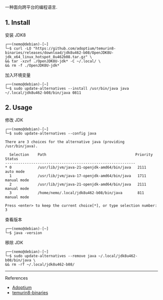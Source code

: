 一种面向跨平台的编程语言.

## 1. Install

安装 JDK8

```
┌──(nemo@debian)-[~]
└─$ curl -LO "https://github.com/adoptium/temurin8-binaries/releases/download/jdk8u462-b08/OpenJDK8U-jdk_x64_linux_hotspot_8u462b08.tar.gz" \
&& tar -xzvf ./OpenJDK8U-jdk* -C ~/.local/ \
&& rm -f ./OpenJDK8U-jdk*
```

加入环境变量

```
┌──(nemo@debian)-[~]
└─$ sudo update-alternatives --install /usr/bin/java java ~/.local/jdk8u462-b08/bin/java 0811
```

## 2. Usage

修改 JDK

```
┌──(nemo@debian)-[~]
└─$ sudo update-alternatives --config java
```

```shell
There are 3 choices for the alternative java (providing /usr/bin/java).

  Selection    Path                                         Priority   Status
------------------------------------------------------------
* 0            /usr/lib/jvm/java-21-openjdk-amd64/bin/java   2111      auto mode
  1            /usr/lib/jvm/java-17-openjdk-amd64/bin/java   1711      manual mode
  2            /usr/lib/jvm/java-21-openjdk-amd64/bin/java   2111      manual mode
  3            /home/nemo/.local/jdk8u462-b08/bin/java       811       manual mode

Press <enter> to keep the current choice[*], or type selection number: 3
```

查看版本

```
┌──(nemo@debian)-[~]
└─$ java -version
```

移除 JDK

```
┌──(nemo@debian)-[~]
└─$ sudo update-alternatives --remove java ~/.local/jdk8u462-b08/bin/java \
&& rm -rf ~/.local/jdk8u462-b08/
```

---

References

- [Adoptium](https://adoptium.net/)
- [temurin8-binaries](https://github.com/adoptium/temurin8-binaries)

